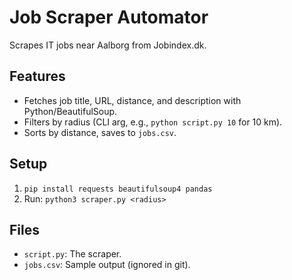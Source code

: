 # Job Scraper Automator
Scrapes IT jobs near Aalborg from Jobindex.dk.

## Features
- Fetches job title, URL, distance, and description with Python/BeautifulSoup.
- Filters by radius (CLI arg, e.g., `python script.py 10` for 10 km).
- Sorts by distance, saves to `jobs.csv`.

## Setup
1. `pip install requests beautifulsoup4 pandas`
2. Run: `python3 scraper.py <radius>`

## Files
- `script.py`: The scraper.
- `jobs.csv`: Sample output (ignored in git).
